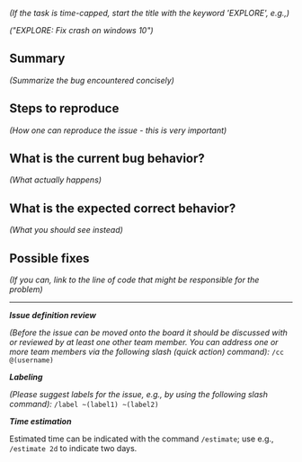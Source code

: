*(If the task is time-capped, start the title with the keyword 'EXPLORE', e.g.,)*

*("EXPLORE: Fix crash on windows 10")*

## Summary
*(Summarize the bug encountered concisely)*

## Steps to reproduce
*(How one can reproduce the issue - this is very important)*

## What is the current bug behavior?
*(What actually happens)*

## What is the expected correct behavior?
*(What you should see instead)*

## Possible fixes

*(If you can, link to the line of code that might be responsible for the problem)*

____________________________________________________________________

***Issue definition review***

*(Before the issue can be moved onto the board it should be discussed with or reviewed by at least one other team member. You can address one or more team members via the following slash (quick action) command):*
`/cc @(username)`

***Labeling***

*(Please suggest labels for the issue, e.g., by using the following slash command):*
`/label ~(label1) ~(label2)`

***Time estimation***

Estimated time can be indicated with the command `/estimate`; use e.g., `/estimate 2d` to indicate two days.
